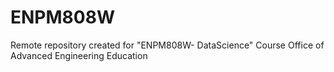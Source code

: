 # ENPM808W
Remote repository created for "ENPM808W- DataScience"  Course 
Office of Advanced Engineering Education
